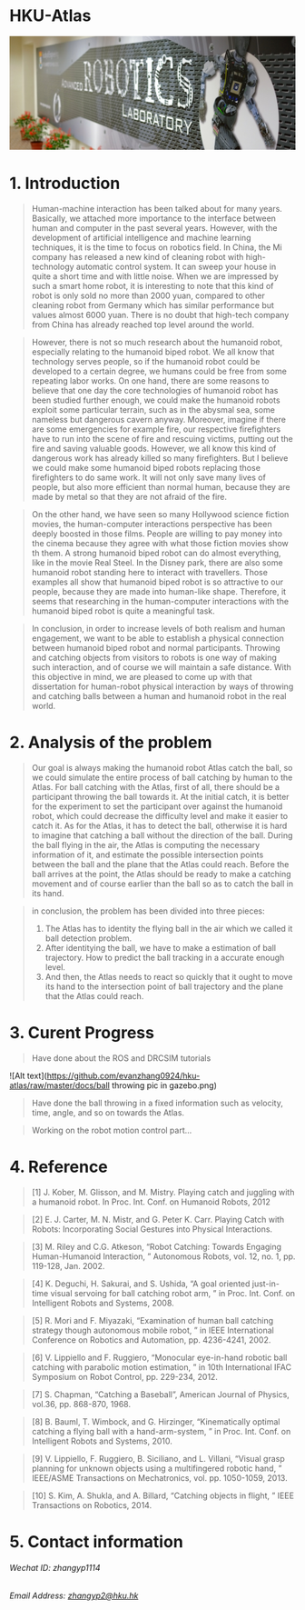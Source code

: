 # HKU-Atlas


![Alt text](https://github.com/evanzhang0924/hku-atlas/raw/master/docs/intro1.jpg)
# 1. Introduction
>Human-machine interaction has been talked about for many years. Basically, we attached more importance to the interface between human and computer in the past several years. However, with the development of artificial intelligence and machine learning techniques, it is the time to focus on robotics field. In China, the Mi company has released a new kind of cleaning robot with high-technology automatic control system. It can sweep your house in quite a short time and with little noise. When we are impressed by such a smart home robot, it is interesting to note that this kind of robot is only sold no more than 2000 yuan, compared to other cleaning robot from Germany which has similar performance but values almost 6000 yuan. There is no doubt that high-tech company from China has already reached top level around the world.

>However, there is not so much research about the humanoid robot, especially relating to the humanoid biped robot. We all know that technology serves people,  so if the humanoid robot could be developed to a certain degree, we humans could be free from some repeating labor works. On one hand, there are some reasons to believe that one day the core technologies of humanoid robot has been studied further enough, we could make the humanoid robots exploit some particular terrain, such as in the abysmal sea, some nameless but dangerous cavern anyway. Moreover, imagine if there are some emergencies for example fire, our respective firefighters have to run into the scene of fire and rescuing victims, putting out the fire and saving valuable goods. However, we all know this kind of dangerous work has already killed so many firefighters. But I believe we could make some humanoid biped robots replacing those firefighters to do same work. It will not only save many lives of people, but also more efficient than normal human, because they are made by metal so that they are not afraid of the fire.

>On the other hand, we have seen so many Hollywood science fiction movies, the human-computer interactions perspective has been deeply boosted in those films. People are willing to pay money into the cinema because they agree with what those fiction movies show th them. A strong humanoid biped robot can do almost everything, like in the movie Real Steel. In the Disney park, there are also some humanoid robot standing here to interact with travellers. Those examples all show that humanoid biped robot is so attractive to our people, because they are made into human-like shape. Therefore, it seems that researching in the human-computer interactions with the humanoid biped robot is quite a meaningful task.

>In conclusion, in order to increase levels of both realism and human engagement, we want to be able to establish a physical connection between humanoid biped robot and normal participants. Throwing and catching objects from visitors to robots is one way of making such interaction, and of course we will maintain a safe distance. With this objective in mind, we are pleased to come up with that dissertation for human-robot physical interaction by ways of throwing and catching balls between a human and humanoid robot in the real world.

# 2. Analysis of the problem
>Our goal is always making the humanoid robot Atlas catch the ball, so we could simulate the entire process of ball catching by human to the Atlas. For ball catching with the Atlas, first of all, there should be a participant throwing the ball towards it. At the initial catch, it is better for the experiment to set the participant over against the humanoid robot, which could decrease the difficulty level and make it easier to catch it. As for the Atlas, it has to detect the ball, otherwise it is hard to imagine that catching a ball without the direction of the ball. During the ball flying in the air, the Atlas is computing the necessary information of it, and estimate the possible intersection points between the ball and the plane that the Atlas could reach. Before the ball arrives at the point, the Atlas should be ready to make a catching movement and of course earlier than the ball so as to catch the ball in its hand.

>in conclusion, the problem has been divided into three pieces:
>1. The Atlas has to identity the flying ball in the air which we called it ball detection problem.
>2. After identitying the ball, we have to make a estimation of ball trajectory. How to predict the ball tracking in a accurate enough level.
>3. And then, the Atlas needs to react so quickly that it ought to move its hand to the intersection point of ball trajectory and the plane that the Atlas could reach.





# 3. Curent Progress
>Have done about the ROS and DRCSIM tutorials

![Alt text](https://github.com/evanzhang0924/hku-atlas/raw/master/docs/ball throwing pic in gazebo.png)

>Have done the ball throwing in a fixed information such as velocity, time, angle, and so on towards the Atlas.

>Working on the robot motion control part...


# 4. Reference
>[1] J. Kober, M. Glisson, and M. Mistry. Playing catch and juggling with a humanoid robot. In Proc. Int. Conf. on Humanoid Robots, 2012  

>[2] E. J. Carter, M. N. Mistr, and G. Peter K. Carr. Playing Catch with Robots: Incorporating Social Gestures into Physical Interactions.

>[3] M. Riley and C.G. Atkeson, “Robot Catching: Towards Engaging Human-Humanoid Interaction, ” Autonomous Robots, vol. 12, no. 1, pp. 119-128, Jan. 2002.

>[4] K. Deguchi, H. Sakurai, and S. Ushida, “A goal oriented just-in-time visual servoing for ball catching robot arm, ” in Proc. Int. Conf. on Intelligent Robots and Systems, 2008.

>[5] R. Mori and F. Miyazaki, “Examination of human ball catching strategy though autonomous mobile robot, ” in IEEE International Conference on Robotics and Automation, pp. 4236-4241, 2002.

>[6] V. Lippiello and F. Ruggiero, “Monocular eye-in-hand robotic ball catching with parabolic motion estimation, ” in 10th International IFAC Symposium on Robot Control, pp. 229-234, 2012.

>[7] S. Chapman, “Catching a Baseball”, American Journal of Physics, vol.36, pp. 868-870, 1968.

>[8] B. Bauml, T. Wimbock, and G. Hirzinger, “Kinematically optimal catching a flying ball with a hand-arm-system, ” in Proc. Int. Conf. on Intelligent Robots and Systems, 2010.

>[9] V. Lippiello, F. Ruggiero, B. Siciliano, and L. Villani, “Visual grasp planning for unknown objects using a multifingered robotic hand, ” IEEE/ASME Transactions on Mechatronics, vol. pp. 1050-1059, 2013.

>[10] S. Kim, A. Shukla, and A. Billard, “Catching objects in flight, ” IEEE Transactions on Robotics, 2014.



# 5. Contact information

###### Wechat ID: zhangyp1114

###### Email Address: zhangyp2@hku.hk
